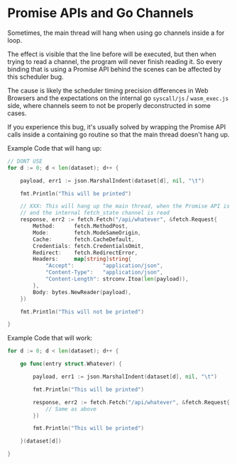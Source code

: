 
# Promise APIs and Go Channels

Sometimes, the main thread will hang when using go channels inside a for loop.

The effect is visible that the line before will be executed, but then when trying to read a
channel, the program will never finish reading it. So every binding that is using a Promise
API behind the scenes can be affected by this scheduler bug.

The cause is likely the scheduler timing precision differences in Web Browsers and the
expectations on the internal go `syscall/js` / `wasm_exec.js` side, where channels seem
to not be properly deconstructed in some cases.

If you experience this bug, it's usually solved by wrapping the Promise API calls inside a
containing go routine so that the main thread doesn't hang up.

Example Code that will hang up:

```go
// DONT USE
for d := 0; d < len(dataset); d++ {

	payload, err1 := json.MarshalIndent(dataset[d], nil, "\t")

	fmt.Println("This will be printed")

	// XXX: This will hang up the main thread, when the Promise API is called
	// and the internal fetch_state channel is read
	response, err2 := fetch.Fetch("/api/whatever", &fetch.Request{
		Method:      fetch.MethodPost,
		Mode:        fetch.ModeSameOrigin,
		Cache:       fetch.CacheDefault,
		Credentials: fetch.CredentialsOmit,
		Redirect:    fetch.RedirectError,
		Headers:     map[string]string{
			"Accept":         "application/json",
			"Content-Type":   "application/json",
			"Content-Length": strconv.Itoa(len(payload)),
		},
		Body: bytes.NewReader(payload),
	})

	fmt.Println("This will not be printed")

}
```

Example Code that will work:

```go
for d := 0; d < len(dataset); d++ {

	go func(entry struct.Whatever) {

		payload, err1 := json.MarshalIndent(dataset[d], nil, "\t")

		fmt.Println("This will be printed")

		response, err2 := fetch.Fetch("/api/whatever", &fetch.Request{
			// Same as above
		})

		fmt.Println("This will be printed")

	}(dataset[d])

}
```
